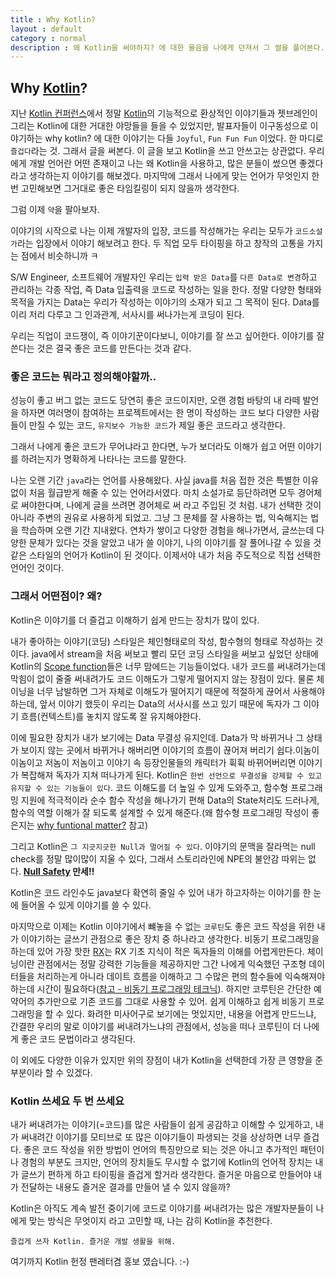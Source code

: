 ```yaml
---
title : Why Kotlin?
layout : default
category : normal
description : 왜 Kotlin을 써야하지? 에 대한 물음을 나에게 던져서 그 썰을 풀어본다.
---
```

## Why [Kotlin](https://kotlinlang.org/)?

지난 [Kotlin 컨퍼런스](https://www.nurinamu.com/dev/2019/12/08/recap-kotlinconf-2019/)에서 정말 [Kotlin](https://kotlinlang.org/)의 기능적으로 환상적인 이야기들과 젯브레인이 그리는 Kotlin에 대한 거대한 야망들을 들을 수 있었지만, 발표자들이 이구동성으로 이야기하는 why kotlin? 에 대한 이야기는 다들 `Joyful`, `Fun Fun Fun` 이었다. 한 마디로 `즐겁다`라는 것. 그래서 글을 써본다. 이 글을 보고 Kotlin을 쓰고 안쓰고는 상관없다. 우리에게 개발 언어란 어떤 존재이고 나는 왜 Kotlin을 사용하고, 많은 분들이 썼으면 좋겠다라고 생각하는지 이야기를 해보겠다. 마지막에 그래서 나에게 맞는 언어가 무엇인지 한 번 고민해보면 그거대로 좋은 타임킬링이 되지 않을까 생각한다.

그럼 이제 `약`을 팔아보자.

이야기의 시작으로 나는 이제 개발자의 입장, 코드를 작성해가는 우리는 모두가 `코드소설가`라는 입장에서 이야기 해보려고 한다. 두 직업 모두 타이핑을 하고 창작의 고통을 가지는 점에서 비슷하니까 ㅋ

S/W Engineer, 소프트웨어 개발자인 우리는 `입력 받은 Data`를 `다른 Data로 변경`하고 관리하는 각종 작업, 즉 Data 입출력을 코드로 작성하는 일을 한다. 정말 다양한 형태와 목적을 가지는 Data는 우리가 작성하는 이야기의 소재가 되고 그 목적이 된다. Data를 이리 저리 다루고 그 인과관계, 서사시를 써나가는게 코딩이 된다.

우리는 직업이 코드쟁이, 즉 이야기꾼이다보니, 이야기를 잘 쓰고 싶어한다. 이야기를 잘 쓴다는 것은 결국 좋은 코드를 만든다는 것과 같다.

### 좋은 코드는 뭐라고 정의해야할까..

성능이 좋고 버그 없는 코드도 당연히 좋은 코드이지만, 오랜 경험 바탕의 내 라떼 발언을 하자면 여러명이 참여하는 프로젝트에서는 한 명이 작성하는 코드 보다 다양한 사람들이 만질 수 있는 코드, `유지보수 가능한 코드`가 제일 좋은 코드라고 생각한다.

그래서 나에게 좋은 코드가 무어냐라고 한다면, 누가 보더라도 이해가 쉽고 어떤 이야기를 하려는지가 명확하게 나타나는 코드를 말한다.

나는 오랜 기간 `java`라는 언어를 사용해왔다. 사실 java를 처음 접한 것은 특별한 이유없이 처음 월급받게 해줄 수 있는 언어라서였다. 마치 소설가로 등단하려면 모두 경어체로 써야한다며, 나에게 글을 쓰려면 경어체로 써 라고 주입된 것 처럼. 내가 선택한 것이 아니라 주변의 권유로 사용하게 되었고. 그냥 그 문체를 잘 사용하는 법, 익숙해지는 법을 학습하며 오랜 기간 지내왔다. 연차가 쌓이고 다양한 경험을 해나가면서, 글쓰는데 다양한 문체가 있다는 것을 알았고 내가 쓸 이야기, 나의 이야기를 잘 풀어나갈 수 있을 것 같은 스타일의 언어가 Kotlin이 된 것이다. 이제서야 내가 처음 주도적으로 직접 선택한 언어인 것이다.

### 그래서 어떤점이? 왜?

Kotlin은 이야기를 더 즐겁고 이해하기 쉽게 만드는 장치가 많이 있다.

내가 좋아하는 이야기(코딩) 스타일은 체인형태로의 작성, 함수형의 형태로 작성하는 것이다. java에서 stream을 처음 써보고 빨리 모던 코딩 스타일을 써보고 싶었던 상태에 Kotlin의 [Scope function](https://kotlinlang.org/docs/reference/scope-functions.html)들은 너무 맘에드는 기능들이었다. 내가 코드를 써내려가는데 막힘이 없이 줄줄 써내려가도 코드 이해도가 그렇게 떨어지지 않는 장점이 있다. 물론 체이닝을 너무 남발하면 그거 자체로 이해도가 떨어지기 때문에 적절하게 끊어서 사용해야하는데, 앞서 이야기 했듯이 우리는 Data의 서사시를 쓰고 있기 때문에 독자가 그 이야기 흐름(컨텍스트)를 놓치지 않도록 잘 유지해야한다. 

이에 필요한 장치가 내가 보기에는 Data 무결성 유지인데. Data가 막 바뀌거나 그 상태가 보이지 않는 곳에서 바뀌거나 해버리면 이야기의 흐름이 끊어져 버리기 쉽다.이놈이 이놈이고 저놈이 저놈이고 이야기 속 등장인물들의 캐릭터가 휙휙 바뀌어버리면 이야기가 복잡해져 독자가 지쳐 떠나가게 된다. Kotlin은 `한번 선언으로 무결성을 강제할 수 있고 유지할 수 있는 기능들이 있다`. 코드 이해도를 더 높일 수 있게 도와주고, 함수형 프로그래밍 지원에 적극적이라 순수 함수 작성을 해나가기 편해 Data의 State처리도 드러나게, 함수의 역할 이해가 잘 되도록 설계할 수 있게 해준다.(왜 함수형 프로그래밍 작성이 좋은지는 [why funtional matter?](https://www2.slideshare.net/nurinamu/why-functional-programming-matters-82560104) 참고)

그리고 Kotlin은 `그 지긋지긋한 Null과 멀어질 수 있다`. 이야기의 문맥을 잘라먹는 null check를 정말 많이많이 지울 수 있다, 그래서 스토리라인에 NPE의 불안감 따위는 없다. **[Null Safety](https://kotlinlang.org/docs/reference/null-safety.html) 만세!!**

Kotlin은 코드 라인수도 java보다 확연히 줄일 수 있어 내가 하고자하는 이야기를 한 눈에 들어올 수 있게 이야기를 쓸 수 있다.

마지막으로 이제는 Kotlin 이야기에서 뺴놓을 수 없는 `코루틴`도 좋은 코드 작성을 위한 내가 이야기하는 글쓰기 관점으로 좋은 장치 중 하나라고 생각한다. 비동기 프로그래밍을 하는데 있어 가장 핫한 [RX](http://reactivex.io/)는 RX 기초 지식이 적은 독자들의 이해를 어렵게만든다. 체이닝이란 관점에서는 정말 강력한 기능들을 제공하지만 그간 나에게 익숙했던 구조형 데이터들을 처리하는게 아니라 데이트 흐름을 이해하고 그 수많은 편의 함수들에 익숙해져야하는데 시간이 필요하다([참고 - 비동기 프로그래밍 테크닉](https://www.nurinamu.com/trans/2019/02/01/asynchronous-programming-techniques/)). 하지만 코루틴은 간단한 예약어의 추가만으로 기존 코드를 그대로 사용할 수 있어. 쉽게 이해하고 쉽게 비동기 프로그래밍을 할 수 있다. 화려한 미사어구로 보기에는 멋있지만, 내용을 어렵게 만드느냐, 간결한 우리의 말로 이야기를 써내려가느냐의 관점에서, 성능을 떠나 코루틴이 더 나에게 좋은 코드 문법이라고 생각된다.

이 외에도 다양한 이유가 있지만 위의 장점이 내가 Kotlin을 선택한데 가장 큰 영향을 준 부분이라 할 수 있겠다.

### Kotlin 쓰세요 두 번 쓰세요

내가 써내려가는 이야기(=코드)를 많은 사람들이 쉽게 공감하고 이해할 수 있게하고, 내가 써내려간 이야기를 모티브로 또 많은 이야기들이 파생되는 것을 상상하면 너무 즐겁다. 좋은 코드 작성을 위한 방법이 언어의 특징만으로 되는 것은 아니고 추가적인 패턴이나 경험의 부분도 크지만, 언어의 장치들도 무시할 수 없기에 Kotlin의 언어적 장치는 내가 글쓰기 편하게 하고 타이핑을 즐겁게 할거라 생각한다. 즐거운 마음으로 만들어야 내가 전달하는 내용도 즐거운 결과를 만들어 낼 수 있지 않을까? 

Kotlin은 아직도 계속 발전 중이기에 코드로 이야기를 써내려가는 많은 개발자분들이 나에게 맞는 방식은 무엇이지 라고 고민할 때, 나는 감히 Kotlin을 추천한다. 

```
즐겁게 쓰자 Kotlin. 즐거운 개발 생활을 위해.
```

여기까지 Kotlin 헌정 팬레터겸 홍보 였습니다. :-)